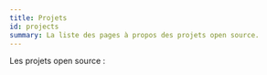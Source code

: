```yaml
---
title: Projets
id: projects
summary: La liste des pages à propos des projets open source.
---
```


Les projets open source :